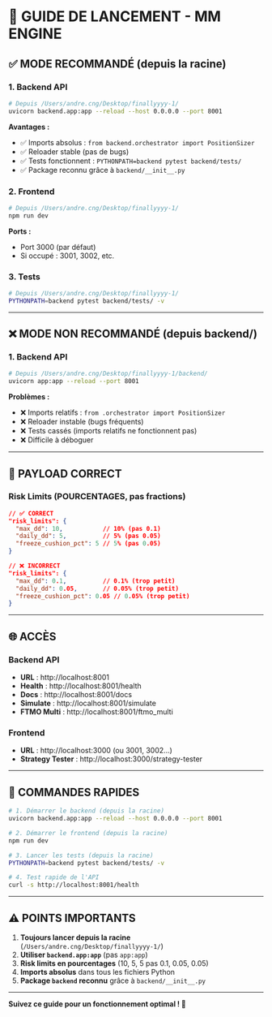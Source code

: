 # 🚀 GUIDE DE LANCEMENT - MM ENGINE

## ✅ **MODE RECOMMANDÉ (depuis la racine)**

### **1. Backend API**
```bash
# Depuis /Users/andre.cng/Desktop/finallyyyy-1/
uvicorn backend.app:app --reload --host 0.0.0.0 --port 8001
```

**Avantages :**
- ✅ Imports absolus : `from backend.orchestrator import PositionSizer`
- ✅ Reloader stable (pas de bugs)
- ✅ Tests fonctionnent : `PYTHONPATH=backend pytest backend/tests/`
- ✅ Package reconnu grâce à `backend/__init__.py`

### **2. Frontend**
```bash
# Depuis /Users/andre.cng/Desktop/finallyyyy-1/
npm run dev
```

**Ports :**
- Port 3000 (par défaut)
- Si occupé : 3001, 3002, etc.

### **3. Tests**
```bash
# Depuis /Users/andre.cng/Desktop/finallyyyy-1/
PYTHONPATH=backend pytest backend/tests/ -v
```

---

## ❌ **MODE NON RECOMMANDÉ (depuis backend/)**

### **1. Backend API**
```bash
# Depuis /Users/andre.cng/Desktop/finallyyyy-1/backend/
uvicorn app:app --reload --port 8001
```

**Problèmes :**
- ❌ Imports relatifs : `from .orchestrator import PositionSizer`
- ❌ Reloader instable (bugs fréquents)
- ❌ Tests cassés (imports relatifs ne fonctionnent pas)
- ❌ Difficile à déboguer

---

## 🔧 **PAYLOAD CORRECT**

### **Risk Limits (POURCENTAGES, pas fractions)**
```json
// ✅ CORRECT
"risk_limits": {
  "max_dd": 10,           // 10% (pas 0.1)
  "daily_dd": 5,          // 5% (pas 0.05)
  "freeze_cushion_pct": 5 // 5% (pas 0.05)
}

// ❌ INCORRECT
"risk_limits": {
  "max_dd": 0.1,          // 0.1% (trop petit)
  "daily_dd": 0.05,       // 0.05% (trop petit)
  "freeze_cushion_pct": 0.05 // 0.05% (trop petit)
}
```

---

## 🌐 **ACCÈS**

### **Backend API**
- **URL** : http://localhost:8001
- **Health** : http://localhost:8001/health
- **Docs** : http://localhost:8001/docs
- **Simulate** : http://localhost:8001/simulate
- **FTMO Multi** : http://localhost:8001/ftmo_multi

### **Frontend**
- **URL** : http://localhost:3000 (ou 3001, 3002...)
- **Strategy Tester** : http://localhost:3000/strategy-tester

---

## 🎯 **COMMANDES RAPIDES**

```bash
# 1. Démarrer le backend (depuis la racine)
uvicorn backend.app:app --reload --host 0.0.0.0 --port 8001

# 2. Démarrer le frontend (depuis la racine)
npm run dev

# 3. Lancer les tests (depuis la racine)
PYTHONPATH=backend pytest backend/tests/ -v

# 4. Test rapide de l'API
curl -s http://localhost:8001/health
```

---

## ⚠️ **POINTS IMPORTANTS**

1. **Toujours lancer depuis la racine** (`/Users/andre.cng/Desktop/finallyyyy-1/`)
2. **Utiliser `backend.app:app`** (pas `app:app`)
3. **Risk limits en pourcentages** (10, 5, 5 pas 0.1, 0.05, 0.05)
4. **Imports absolus** dans tous les fichiers Python
5. **Package `backend` reconnu** grâce à `backend/__init__.py`

---

**Suivez ce guide pour un fonctionnement optimal ! 🚀**
